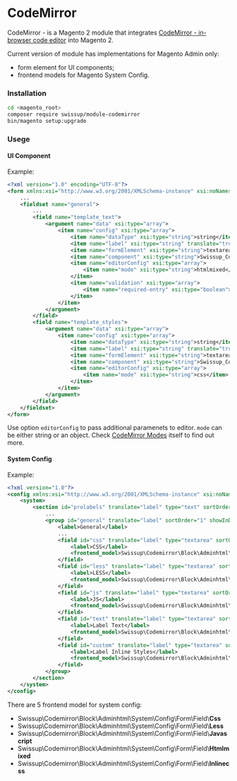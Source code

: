 # CodeMirror

CodeMirror - is a Magento 2 module that integrates
[CodeMirror - in-browser code editor](https://codemirror.net/) into Magento 2.

Current version of module has implementations for Magento Admin only:

 -  form element for UI components;
 -  frontend models for Magento System Config.

### Installation

```bash
cd <magento_root>
composer require swissup/module-codemirror
bin/magento setup:upgrade
```

### Usege

#### UI Component

Example:

```xml
<?xml version="1.0" encoding="UTF-8"?>
<form xmlns:xsi="http://www.w3.org/2001/XMLSchema-instance" xsi:noNamespaceSchemaLocation="urn:magento:module:Magento_Ui:etc/ui_configuration.xsd">
    ...
    <fieldset name="general">
        ...
        <field name="template_text">
            <argument name="data" xsi:type="array">
                <item name="config" xsi:type="array">
                    <item name="dataType" xsi:type="string">string</item>
                    <item name="label" xsi:type="string" translate="true">Template Content</item>
                    <item name="formElement" xsi:type="string">textarea</item>
                    <item name="component" xsi:type="string">Swissup_Codemirror/js/form/element/editor</item>
                    <item name="editorConfig" xsi:type="array">
                        <item name="mode" xsi:type="string">htmlmixed</item>
                    </item>
                    <item name="validation" xsi:type="array">
                        <item name="required-entry" xsi:type="boolean">true</item>
                    </item>
                </item>
            </argument>
        </field>
        <field name="template_styles">
            <argument name="data" xsi:type="array">
                <item name="config" xsi:type="array">
                    <item name="dataType" xsi:type="string">string</item>
                    <item name="label" xsi:type="string" translate="true">Template Styles</item>
                    <item name="formElement" xsi:type="string">textarea</item>
                    <item name="component" xsi:type="string">Swissup_Codemirror/js/form/element/editor</item>
                    <item name="editorConfig" xsi:type="array">
                        <item name="mode" xsi:type="string">css</item>
                    </item>
                </item>
            </argument>
        </field>
    </fieldset>
</form>

```

Use option `editorConfig` to pass additional paramenets to editor. `mode` can be either string or an object. Check [CodeMirror Modes](https://codemirror.net/mode/) itself to find out more.

#### System Config

Example:

```xml
<?xml version="1.0"?>
<config xmlns:xsi="http://www.w3.org/2001/XMLSchema-instance" xsi:noNamespaceSchemaLocation="urn:magento:module:Magento_Config:etc/system_file.xsd">
    <system>
        <section id="prolabels" translate="label" type="text" sortOrder="1668" showInDefault="1" showInWebsite="1" showInStore="1">
            ...
            <group id="general" translate="label" sortOrder="1" showInDefault="1" showInWebsite="1" showInStore="1">
                <label>General</label>
                ...
                <field id="css" translate="label" type="textarea" sortOrder="10" showInDefault="1" showInWebsite="1" showInStore="1">
                    <label>CSS</label>
                    <frontend_model>Swissup\Codemirror\Block\Adminhtml\System\Config\Form\Field\Css</frontend_model>
                </field>
                <field id="less" translate="label" type="textarea" sortOrder="12" showInDefault="1" showInWebsite="1" showInStore="1">
                    <label>LESS</label>
                    <frontend_model>Swissup\Codemirror\Block\Adminhtml\System\Config\Form\Field\Less</frontend_model>
                </field>
                <field id="js" translate="label" type="textarea" sortOrder="20" showInDefault="1" showInWebsite="1" showInStore="1">
                    <label>JS</label>
                    <frontend_model>Swissup\Codemirror\Block\Adminhtml\System\Config\Form\Field\Javascript</frontend_model>
                </field>
                <field id="text" translate="label" type="textarea" sortOrder="30" showInDefault="1" showInWebsite="1" showInStore="1">
                    <label>Label Text</label>
                    <frontend_model>Swissup\Codemirror\Block\Adminhtml\System\Config\Form\Field\Htmlmixed</frontend_model>
                </field>
                <field id="custom" translate="label" type="textarea" sortOrder="50" showInDefault="1" showInWebsite="1" showInStore="1">
                    <label>Label Inline Styles</label>
                    <frontend_model>Swissup\Codemirror\Block\Adminhtml\System\Config\Form\Field\Inlinecss</frontend_model>
                </field>
            </group>
        </section>
    </system>
</config>
```

There are 5 frontend model for system config:

 -  Swissup\Codemirror\Block\Adminhtml\System\Config\Form\Field\\**Css**
 -  Swissup\Codemirror\Block\Adminhtml\System\Config\Form\Field\\**Less**
 -  Swissup\Codemirror\Block\Adminhtml\System\Config\Form\Field\\**Javascript**
 -  Swissup\Codemirror\Block\Adminhtml\System\Config\Form\Field\\**Htmlmixed**
 -  Swissup\Codemirror\Block\Adminhtml\System\Config\Form\Field\\**Inlinecss**
